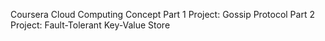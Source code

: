 Coursera Cloud Computing Concept
Part 1 Project: Gossip Protocol
Part 2 Project: Fault-Tolerant Key-Value Store
